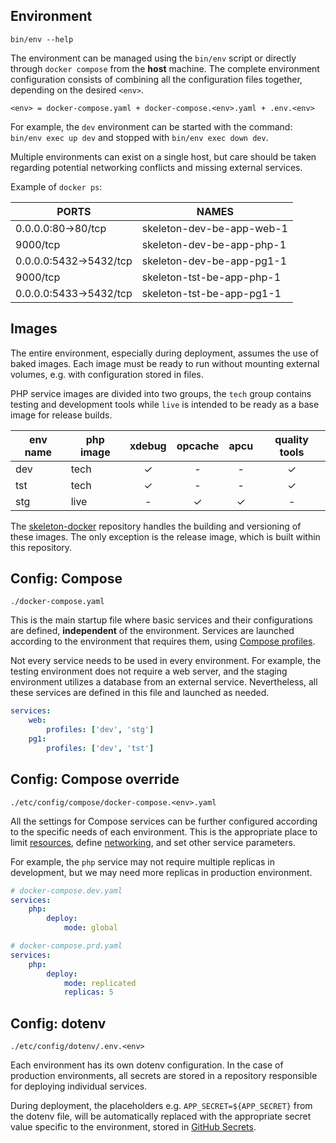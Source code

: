 ## Environment
`bin/env --help`

The environment can be managed using the `bin/env` script or directly through `docker compose` from the **host** machine.
The complete environment configuration consists of combining all the configuration files together, depending on the desired `<env>`.

`<env> = docker-compose.yaml + docker-compose.<env>.yaml + .env.<env>`

For example, the `dev` environment can be started with the command:
`bin/env exec up dev` and stopped with `bin/env exec down dev`.

Multiple environments can exist on a single host, but care should be taken regarding potential networking conflicts and missing external services.

Example of `docker ps`:

| PORTS                  | NAMES                     |
|------------------------|---------------------------|
| 0.0.0.0:80->80/tcp     | skeleton-dev-be-app-web-1 |
| 9000/tcp               | skeleton-dev-be-app-php-1 |
| 0.0.0.0:5432->5432/tcp | skeleton-dev-be-app-pg1-1 |
| 9000/tcp               | skeleton-tst-be-app-php-1 |
| 0.0.0.0:5433->5432/tcp | skeleton-tst-be-app-pg1-1 |

## Images
The entire environment, especially during deployment, assumes the use of baked images. Each image must be ready to run without mounting external volumes, e.g. with configuration stored in files.

PHP service images are divided into two groups, the `tech` group contains testing and development tools while `live` is intended to be ready as a base image for release builds.

| env name | php image | xdebug | opcache | apcu | quality tools |
|----------|-----------|:------:|:-------:|:----:|:-------------:|
| dev      | tech      |   ✓    |    -    |  -   |       ✓       |
| tst      | tech      |   ✓    |    -    |  -   |       ✓       |
| stg      | live      |   -    |    ✓    |  ✓   |       -       |

The [skeleton-docker](https://github.com/d-paniutycz/skeleton-docker) repository handles the building and versioning of these images. The only exception is the release image, which is built within this repository.

## Config: Compose

`./docker-compose.yaml`

This is the main startup file where basic services and their configurations are defined, **independent** of the environment. Services are launched according to the environment that requires them, using [Compose profiles](https://docs.docker.com/compose/profiles).

Not every service needs to be used in every environment. For example, the testing environment does not require a web server, and the staging environment utilizes a database from an external service. Nevertheless, all these services are defined in this file and launched as needed.

```yaml
services:
    web:
        profiles: ['dev', 'stg']
    pg1:
        profiles: ['dev', 'tst']
```

## Config: Compose override

`./etc/config/compose/docker-compose.<env>.yaml`

All the settings for Compose services can be further configured according to the specific needs of each environment. This is the appropriate place to limit [resources](https://docs.docker.com/compose/compose-file/compose-file-v3/#resources), define [networking](https://docs.docker.com/compose/networking), and set other service parameters.

For example, the `php` service may not require multiple replicas in development, but we may need more replicas in production environment.

```yaml
# docker-compose.dev.yaml
services:
    php:
        deploy:
            mode: global
```
```yaml
# docker-compose.prd.yaml
services:
    php:
        deploy:
            mode: replicated
            replicas: 5
```

## Config: dotenv

`./etc/config/dotenv/.env.<env>`

Each environment has its own dotenv configuration. In the case of production environments, all secrets are stored in a repository responsible for deploying individual services.

During deployment, the placeholders e.g. `APP_SECRET=${APP_SECRET}` from the dotenv file, will be automatically replaced with the appropriate secret value specific to the environment, stored in [GitHub Secrets](https://docs.github.com/en/actions/security-guides/encrypted-secrets).
